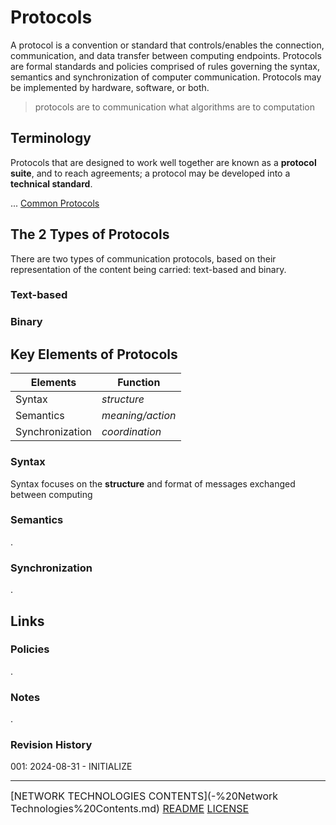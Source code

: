 # Protocols
A protocol is a convention or standard that controls/enables the connection, communication, and data transfer between computing endpoints. Protocols are formal standards and policies comprised of rules governing the syntax, semantics and synchronization of computer communication. Protocols may be implemented by hardware, software, or both.

> protocols are to communication what algorithms are to computation

## Terminology

Protocols that are designed to work well together are known as a **protocol suite**, and to reach agreements; a protocol may be developed into a **technical standard**. 

... [Common Protocols](Common%20Protocols.md)

## The 2 Types of Protocols

There are two types of communication protocols, based on their representation of the content being carried: text-based and binary.

### Text-based

### Binary

## Key Elements of Protocols

| Elements        | Function         |
| --------------- | ---------------- |
| Syntax          | *structure*      |
| Semantics       | *meaning/action* |
| Synchronization | *coordination*   |

### Syntax
Syntax focuses on the **structure** and format of messages exchanged between computing  

### Semantics
.
### Synchronization
.
## Links
### Policies
.
### Notes
.
### Revision History
001: 2024-08-31 - INITIALIZE

---
<font size=3>[NETWORK TECHNOLOGIES CONTENTS](-%20Network Technologies%20Contents.md)
[README](README.md)
[LICENSE](LICENSE)<font>